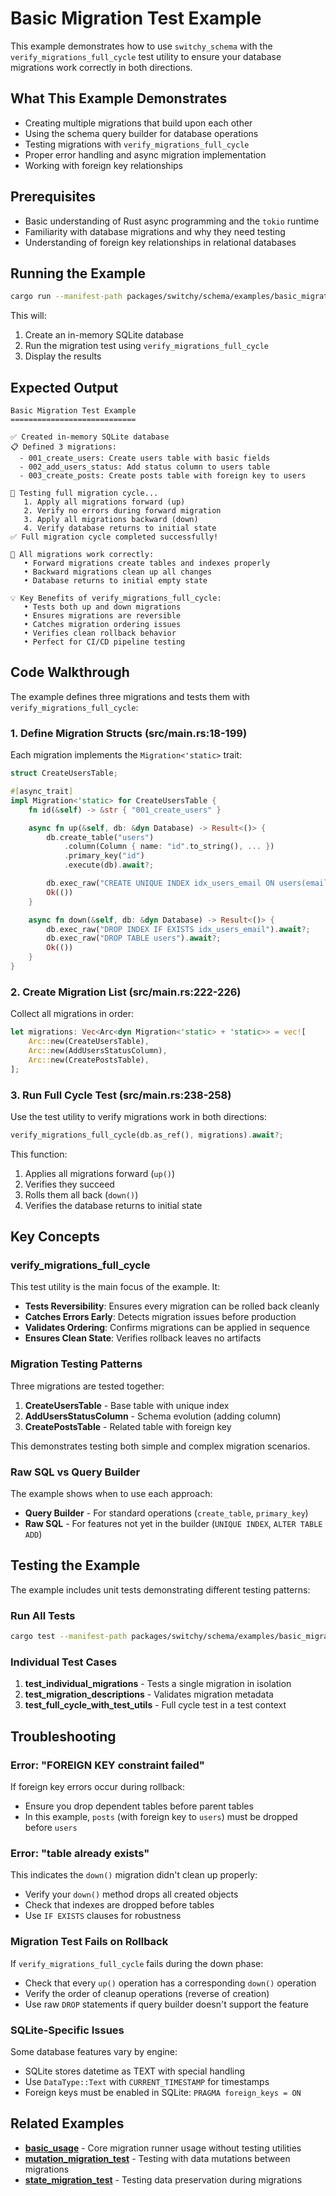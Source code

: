 # Basic Migration Test Example

This example demonstrates how to use `switchy_schema` with the `verify_migrations_full_cycle` test utility to ensure your database migrations work correctly in both directions.

## What This Example Demonstrates

- Creating multiple migrations that build upon each other
- Using the schema query builder for database operations
- Testing migrations with `verify_migrations_full_cycle`
- Proper error handling and async migration implementation
- Working with foreign key relationships

## Prerequisites

- Basic understanding of Rust async programming and the `tokio` runtime
- Familiarity with database migrations and why they need testing
- Understanding of foreign key relationships in relational databases

## Running the Example

```bash
cargo run --manifest-path packages/switchy/schema/examples/basic_migration_test/Cargo.toml
```

This will:

1. Create an in-memory SQLite database
2. Run the migration test using `verify_migrations_full_cycle`
3. Display the results

## Expected Output

```
Basic Migration Test Example
============================

✅ Created in-memory SQLite database
📋 Defined 3 migrations:
  - 001_create_users: Create users table with basic fields
  - 002_add_users_status: Add status column to users table
  - 003_create_posts: Create posts table with foreign key to users

🔄 Testing full migration cycle...
   1. Apply all migrations forward (up)
   2. Verify no errors during forward migration
   3. Apply all migrations backward (down)
   4. Verify database returns to initial state
✅ Full migration cycle completed successfully!

🎉 All migrations work correctly:
   • Forward migrations create tables and indexes properly
   • Backward migrations clean up all changes
   • Database returns to initial empty state

💡 Key Benefits of verify_migrations_full_cycle:
   • Tests both up and down migrations
   • Ensures migrations are reversible
   • Catches migration ordering issues
   • Verifies clean rollback behavior
   • Perfect for CI/CD pipeline testing
```

## Code Walkthrough

The example defines three migrations and tests them with `verify_migrations_full_cycle`:

### 1. Define Migration Structs (src/main.rs:18-199)

Each migration implements the `Migration<'static>` trait:

```rust
struct CreateUsersTable;

#[async_trait]
impl Migration<'static> for CreateUsersTable {
    fn id(&self) -> &str { "001_create_users" }

    async fn up(&self, db: &dyn Database) -> Result<()> {
        db.create_table("users")
            .column(Column { name: "id".to_string(), ... })
            .primary_key("id")
            .execute(db).await?;

        db.exec_raw("CREATE UNIQUE INDEX idx_users_email ON users(email)").await?;
        Ok(())
    }

    async fn down(&self, db: &dyn Database) -> Result<()> {
        db.exec_raw("DROP INDEX IF EXISTS idx_users_email").await?;
        db.exec_raw("DROP TABLE users").await?;
        Ok(())
    }
}
```

### 2. Create Migration List (src/main.rs:222-226)

Collect all migrations in order:

```rust
let migrations: Vec<Arc<dyn Migration<'static> + 'static>> = vec![
    Arc::new(CreateUsersTable),
    Arc::new(AddUsersStatusColumn),
    Arc::new(CreatePostsTable),
];
```

### 3. Run Full Cycle Test (src/main.rs:238-258)

Use the test utility to verify migrations work in both directions:

```rust
verify_migrations_full_cycle(db.as_ref(), migrations).await?;
```

This function:

1. Applies all migrations forward (`up()`)
2. Verifies they succeed
3. Rolls them all back (`down()`)
4. Verifies the database returns to initial state

## Key Concepts

### verify_migrations_full_cycle

This test utility is the main focus of the example. It:

- **Tests Reversibility**: Ensures every migration can be rolled back cleanly
- **Catches Errors Early**: Detects migration issues before production
- **Validates Ordering**: Confirms migrations can be applied in sequence
- **Ensures Clean State**: Verifies rollback leaves no artifacts

### Migration Testing Patterns

Three migrations are tested together:

1. **CreateUsersTable** - Base table with unique index
2. **AddUsersStatusColumn** - Schema evolution (adding column)
3. **CreatePostsTable** - Related table with foreign key

This demonstrates testing both simple and complex migration scenarios.

### Raw SQL vs Query Builder

The example shows when to use each approach:

- **Query Builder** - For standard operations (`create_table`, `primary_key`)
- **Raw SQL** - For features not yet in the builder (`UNIQUE INDEX`, `ALTER TABLE ADD`)

## Testing the Example

The example includes unit tests demonstrating different testing patterns:

### Run All Tests

```bash
cargo test --manifest-path packages/switchy/schema/examples/basic_migration_test/Cargo.toml
```

### Individual Test Cases

1. **test_individual_migrations** - Tests a single migration in isolation
2. **test_migration_descriptions** - Validates migration metadata
3. **test_full_cycle_with_test_utils** - Full cycle test in a test context

## Troubleshooting

### Error: "FOREIGN KEY constraint failed"

If foreign key errors occur during rollback:

- Ensure you drop dependent tables before parent tables
- In this example, `posts` (with foreign key to `users`) must be dropped before `users`

### Error: "table already exists"

This indicates the `down()` migration didn't clean up properly:

- Verify your `down()` method drops all created objects
- Check that indexes are dropped before tables
- Use `IF EXISTS` clauses for robustness

### Migration Test Fails on Rollback

If `verify_migrations_full_cycle` fails during the down phase:

- Check that every `up()` operation has a corresponding `down()` operation
- Verify the order of cleanup operations (reverse of creation)
- Use raw `DROP` statements if query builder doesn't support the feature

### SQLite-Specific Issues

Some database features vary by engine:

- SQLite stores datetime as TEXT with special handling
- Use `DataType::Text` with `CURRENT_TIMESTAMP` for timestamps
- Foreign keys must be enabled in SQLite: `PRAGMA foreign_keys = ON`

## Related Examples

- **[basic_usage](../basic_usage/)** - Core migration runner usage without testing utilities
- **[mutation_migration_test](../mutation_migration_test/)** - Testing with data mutations between migrations
- **[state_migration_test](../state_migration_test/)** - Testing data preservation during migrations
